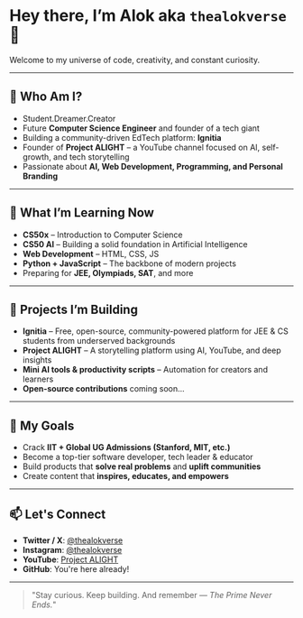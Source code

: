 # Hey there, I’m Alok aka `thealokverse`🚀

Welcome to my universe of code, creativity, and constant curiosity.

---

## 🚀 Who Am I?

- Student.Dreamer.Creator
- Future **Computer Science Engineer** and founder of a tech giant  
- Building a community-driven EdTech platform: **Ignitia**  
- Founder of **Project ALIGHT** – a YouTube channel focused on AI, self-growth, and tech storytelling  
- Passionate about **AI, Web Development, Programming, and Personal Branding**  

---

## 🧠 What I’m Learning Now

- **CS50x** – Introduction to Computer Science  
- **CS50 AI** – Building a solid foundation in Artificial Intelligence  
- **Web Development** – HTML, CSS, JS 
- **Python + JavaScript** – The backbone of modern projects  
- Preparing for **JEE, Olympiads, SAT**, and more  

---

## 🔨 Projects I’m Building

- **Ignitia** – Free, open-source, community-powered platform for JEE & CS students from underserved backgrounds  
- **Project ALIGHT** – A storytelling platform using AI, YouTube, and deep insights  
- **Mini AI tools & productivity scripts** – Automation for creators and learners  
- **Open-source contributions** coming soon...

---

## 🎯 My Goals

- Crack **IIT + Global UG Admissions (Stanford, MIT, etc.)**  
- Become a top-tier software developer, tech leader & educator  
- Build products that **solve real problems** and **uplift communities**  
- Create content that **inspires, educates, and empowers**

---

## 📫 Let's Connect

- **Twitter / X**: [@thealokverse](https://x.com/thealokverse)  
- **Instagram**: [@thealokverse](https://instagram.com/thealokverse)  
- **YouTube**: [Project ALIGHT](https://youtube.com/@ProjectALIGHT)  
- **GitHub**: You're here already!

---

> "Stay curious. Keep building. And remember — *The Prime Never Ends.*"


<!---
thealokverse/thealokverse is a ✨ special ✨ repository because its `README.md` (this file) appears on your GitHub profile.
You can click the Preview link to take a look at your changes.
--->
